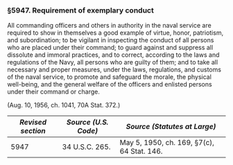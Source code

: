 ### §5947. Requirement of exemplary conduct ###

All commanding officers and others in authority in the naval service are required to show in themselves a good example of virtue, honor, patriotism, and subordination; to be vigilant in inspecting the conduct of all persons who are placed under their command; to guard against and suppress all dissolute and immoral practices, and to correct, according to the laws and regulations of the Navy, all persons who are guilty of them; and to take all necessary and proper measures, under the laws, regulations, and customs of the naval service, to promote and safeguard the morale, the physical well-being, and the general welfare of the officers and enlisted persons under their command or charge.

(Aug. 10, 1956, ch. 1041, 70A Stat. 372.)

|*Revised section*|*Source (U.S. Code)*|       *Source (Statutes at Large)*       |
|-----------------|--------------------|------------------------------------------|
|      5947       |   34 U.S.C. 265.   |May 5, 1950, ch. 169, §7(c), 64 Stat. 146.|